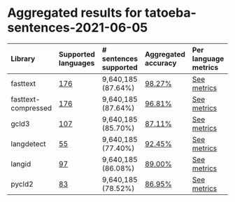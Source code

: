 # Aggregated results for tatoeba-sentences-2021-06-05

| Library             | Supported languages                                                                                                                                                                        | # sentences supported   | Aggregated accuracy                                                                                                                                                       | Per language metrics                                                                                                                                                                                |
|:--------------------|:-------------------------------------------------------------------------------------------------------------------------------------------------------------------------------------------|:------------------------|:--------------------------------------------------------------------------------------------------------------------------------------------------------------------------|:----------------------------------------------------------------------------------------------------------------------------------------------------------------------------------------------------|
| fasttext            | [176](https://github.com/modelpredict/language-identification-survey/blob/main/results/tatoeba-sentences-2021-06-05/fasttext/classification_performance.md#supported-languages)            | 9,640,185 (87.64%)      | [98.27%](https://github.com/modelpredict/language-identification-survey/blob/main/results/tatoeba-sentences-2021-06-05/fasttext/classification_performance.md)            | [See metrics](https://github.com/modelpredict/language-identification-survey/blob/main/results/tatoeba-sentences-2021-06-05/fasttext/classification_performance.md#metrics-per-language)            |
| fasttext-compressed | [176](https://github.com/modelpredict/language-identification-survey/blob/main/results/tatoeba-sentences-2021-06-05/fasttext-compressed/classification_performance.md#supported-languages) | 9,640,185 (87.64%)      | [96.81%](https://github.com/modelpredict/language-identification-survey/blob/main/results/tatoeba-sentences-2021-06-05/fasttext-compressed/classification_performance.md) | [See metrics](https://github.com/modelpredict/language-identification-survey/blob/main/results/tatoeba-sentences-2021-06-05/fasttext-compressed/classification_performance.md#metrics-per-language) |
| gcld3               | [107](https://github.com/modelpredict/language-identification-survey/blob/main/results/tatoeba-sentences-2021-06-05/gcld3/classification_performance.md#supported-languages)               | 9,640,185 (85.70%)      | [87.11%](https://github.com/modelpredict/language-identification-survey/blob/main/results/tatoeba-sentences-2021-06-05/gcld3/classification_performance.md)               | [See metrics](https://github.com/modelpredict/language-identification-survey/blob/main/results/tatoeba-sentences-2021-06-05/gcld3/classification_performance.md#metrics-per-language)               |
| langdetect          | [55](https://github.com/modelpredict/language-identification-survey/blob/main/results/tatoeba-sentences-2021-06-05/langdetect/classification_performance.md#supported-languages)           | 9,640,185 (77.40%)      | [92.45%](https://github.com/modelpredict/language-identification-survey/blob/main/results/tatoeba-sentences-2021-06-05/langdetect/classification_performance.md)          | [See metrics](https://github.com/modelpredict/language-identification-survey/blob/main/results/tatoeba-sentences-2021-06-05/langdetect/classification_performance.md#metrics-per-language)          |
| langid              | [97](https://github.com/modelpredict/language-identification-survey/blob/main/results/tatoeba-sentences-2021-06-05/langid/classification_performance.md#supported-languages)               | 9,640,185 (86.08%)      | [89.00%](https://github.com/modelpredict/language-identification-survey/blob/main/results/tatoeba-sentences-2021-06-05/langid/classification_performance.md)              | [See metrics](https://github.com/modelpredict/language-identification-survey/blob/main/results/tatoeba-sentences-2021-06-05/langid/classification_performance.md#metrics-per-language)              |
| pycld2              | [83](https://github.com/modelpredict/language-identification-survey/blob/main/results/tatoeba-sentences-2021-06-05/pycld2/classification_performance.md#supported-languages)               | 9,640,185 (78.52%)      | [86.95%](https://github.com/modelpredict/language-identification-survey/blob/main/results/tatoeba-sentences-2021-06-05/pycld2/classification_performance.md)              | [See metrics](https://github.com/modelpredict/language-identification-survey/blob/main/results/tatoeba-sentences-2021-06-05/pycld2/classification_performance.md#metrics-per-language)              |